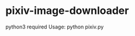 # pixiv-image-downloader
 python3 required
 Usage: python pixiv.py <the direction to save the picture>
